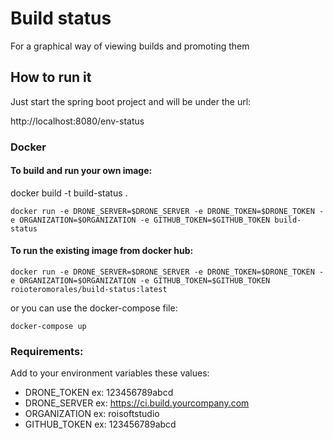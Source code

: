 # Build status

For a graphical way of viewing builds and promoting them

## How to run it
Just start the spring boot project and will be under the url: 

http://localhost:8080/env-status

### Docker

#### To build and run your own image:

docker build -t build-status .

`docker run -e DRONE_SERVER=$DRONE_SERVER -e DRONE_TOKEN=$DRONE_TOKEN -e ORGANIZATION=$ORGANIZATION -e GITHUB_TOKEN=$GITHUB_TOKEN build-status`


#### To run the existing image from docker hub:

`docker run -e DRONE_SERVER=$DRONE_SERVER -e DRONE_TOKEN=$DRONE_TOKEN -e ORGANIZATION=$ORGANIZATION -e GITHUB_TOKEN=$GITHUB_TOKEN roioteromorales/build-status:latest `

or you can use the docker-compose file:

`docker-compose up`

### Requirements:
Add to your environment variables these values:

  - DRONE_TOKEN ex: 123456789abcd
  - DRONE_SERVER ex: https://ci.build.yourcompany.com
  - ORGANIZATION ex: roisoftstudio
  - GITHUB_TOKEN ex: 123456789abcd

